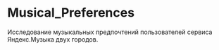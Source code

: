 # Musical_Preferences
Исследование музыкальных предпочтений пользователей сервиса Яндекс.Музыка двух городов.
